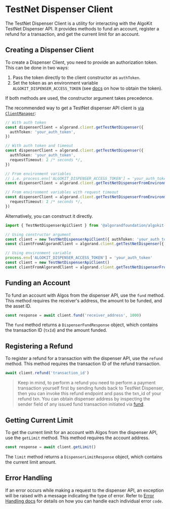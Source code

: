 # TestNet Dispenser Client

The TestNet Dispenser Client is a utility for interacting with the AlgoKit TestNet Dispenser API. It provides methods to fund an account, register a refund for a transaction, and get the current limit for an account.

## Creating a Dispenser Client

To create a Dispenser Client, you need to provide an authorization token. This can be done in two ways:

1. Pass the token directly to the client constructor as `authToken`.
2. Set the token as an environment variable `ALGOKIT_DISPENSER_ACCESS_TOKEN` (see [docs](https://github.com/algorandfoundation/algokit/blob/main/docs/testnet_api.md#error-handling) on how to obtain the token).

If both methods are used, the constructor argument takes precedence.

The recommended way to get a TestNet dispenser API client is [via `ClientManager`](./client.md):

```typescript
// With auth token
const dispenserClient = algorand.client.getTestNetDispenser({
  authToken: 'your_auth_token',
})

// With auth token and timeout
const dispenserClient = algorand.client.getTestNetDispenser({
  authToken: 'your_auth_token',
  requestTimeout: 2 /* seconds */,
})

// From environment variables
// i.e. process.env['ALGOKIT_DISPENSER_ACCESS_TOKEN'] = 'your_auth_token'
const dispenserClient = algorand.client.getTestNetDispenserFromEnvironment()

// From environment variables with request timeout
const dispenserClient = algorand.client.getTestNetDispenserFromEnvironment({
  requestTimeout: 2 /* seconds */,
})
```

Alternatively, you can construct it directly.

```ts
import { TestNetDispenserApiClient } from '@algorandfoundation/algokit-utils/types/dispenser-client'

// Using constructor argument
const client = new TestNetDispenserApiClient({ authToken: 'your_auth_token' })
const clientFromAlgorandClient = algorand.client.getTestNetDispenser({ authToken: 'your_auth_token' })

// Using environment variable
process.env['ALGOKIT_DISPENSER_ACCESS_TOKEN'] = 'your_auth_token'
const client = new TestNetDispenserApiClient()
const clientFromAlgorandClient = algorand.client.getTestNetDispenserFromEnvironment()
```

## Funding an Account

To fund an account with Algos from the dispenser API, use the `fund` method. This method requires the receiver's address, the amount to be funded, and the asset ID.

```ts
const response = await client.fund('receiver_address', 1000)
```

The `fund` method returns a `DispenserFundResponse` object, which contains the transaction ID (`txId`) and the amount funded.

## Registering a Refund

To register a refund for a transaction with the dispenser API, use the `refund` method. This method requires the transaction ID of the refund transaction.

```ts
await client.refund('transaction_id')
```

> Keep in mind, to perform a refund you need to perform a payment transaction yourself first by sending funds back to TestNet Dispenser, then you can invoke this refund endpoint and pass the txn_id of your refund txn. You can obtain dispenser address by inspecting the sender field of any issued fund transaction initiated via [fund](#funding-an-account).

## Getting Current Limit

To get the current limit for an account with Algos from the dispenser API, use the `getLimit` method. This method requires the account address.

```ts
const response = await client.getLimit()
```

The `limit` method returns a `DispenserLimitResponse` object, which contains the current limit amount.

## Error Handling

If an error occurs while making a request to the dispenser API, an exception will be raised with a message indicating the type of error. Refer to [Error Handling docs](https://github.com/algorandfoundation/algokit/blob/main/docs/testnet_api.md#error-handling) for details on how you can handle each individual error `code`.
